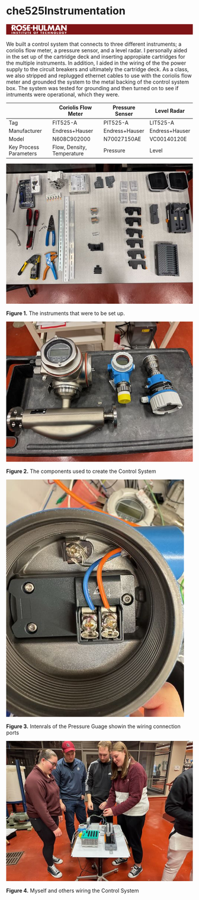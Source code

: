 # che525Instrumentation
![Logo](https://raw.githubusercontent.com/henthornlab/assets/main/rhit-logo-wide.png)

We built a control system that connects to three different instruments; a coriolis flow meter, a pressure sensor, and a level radar. I personally aided in the set up of the cartridge deck and inserting appropiate cartridges for the multiple instruments. In addition, I aided in the wiring of the the power supply to the circuit breakers and ultimately the cartridge deck. As a class, we also stripped and replugged ethernet cables to use with the coriolis flow meter and grounded the system to the metal backing of the control system box. The system was tested for grounding and then turned on to see if intruments were operational, which they were.

|  | Coriolis Flow Meter | Pressure Senser |  Level Radar | 
| ----------- | ----------- | ----------- | ----------- |
| Tag | FIT525-A | PIT525-A | LIT525-A |
| Manufacturer | Endress+Hauser | Endress+Hauser | Endress+Hauser |
| Model | N608C902000 | N70027150AE | VC00140120E |
| Key Process Parameters | Flow, Density, Temperature | Pressure | Level |

![Instruments](https://github.com/henthornlab/ProcessAnalytics/blob/master/2025-install/IMG_8217.jpeg?raw=true)

**Figure 1.** The instruments that were to be set up.

![Components](https://github.com/henthornlab/ProcessAnalytics/blob/master/2025-install/IMG_8224.jpeg?raw=true)

**Figure 2.** The components used to create the Control System

![Internal of Pressure Gauge](https://github.com/henthornlab/ProcessAnalytics/blob/master/2025-install/IMG_8264.jpeg?raw=true)

**Figure 3.** Intenrals of the Pressure Guage showin the wiring connection ports

![Picture of Ben Working](https://github.com/henthornlab/ProcessAnalytics/blob/master/2025-install/IMG_8268.jpeg?raw=true)

**Figure 4.** Myself and others wiring the Control System

